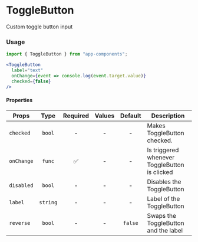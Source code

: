 # ToggleButton

Custom toggle button input

### Usage

```js
import { ToggleButton } from "app-components";
```

```jsx
<ToggleButton
  label="text"
  onChange={event => console.log(event.target.value)}
  checked={false}
/>
```

#### Properties

| Props      |   Type   | Required | Values | Default | Description                                                    |
| ---------- | :------: | :------: | :----: | :-----: | -------------------------------------------------------------- |
| `checked`  |  `bool`  |    -     |   -    |    -    | Makes ToggleButton checked.                                    |
| `onChange` |  `func`  |    ✅    |   -    |    -    | Is triggered whenever ToggleButton is clicked               |
| `disabled` |  `bool`  |    -     |   -    |    -    | Disables the ToggleButton                                      |
| `label`    | `string` |    -     |   -    |    -    | Label of the ToggleButton                                           |
| `reverse`  |  `bool`  |    -     |   -    | `false` | Swaps the ToggleButton and the label                               |
